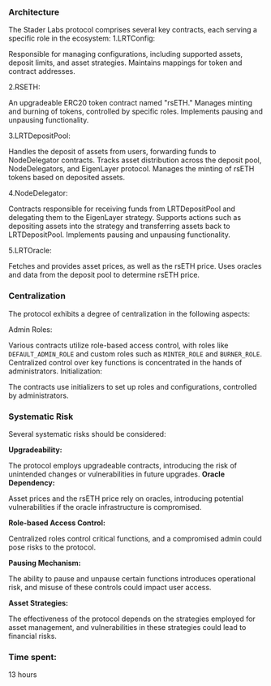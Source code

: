 ### Architecture
The Stader Labs protocol comprises several key contracts, each serving a specific role in the ecosystem:
1.LRTConfig:

Responsible for managing configurations, including supported assets, deposit limits, and asset strategies.
Maintains mappings for token and contract addresses.

2.RSETH:

An upgradeable ERC20 token contract named "rsETH."
Manages minting and burning of tokens, controlled by specific roles.
Implements pausing and unpausing functionality.

3.LRTDepositPool:

Handles the deposit of assets from users, forwarding funds to NodeDelegator contracts.
Tracks asset distribution across the deposit pool, NodeDelegators, and EigenLayer protocol.
Manages the minting of rsETH tokens based on deposited assets.

4.NodeDelegator:

Contracts responsible for receiving funds from LRTDepositPool and delegating them to the EigenLayer strategy.
Supports actions such as depositing assets into the strategy and transferring assets back to LRTDepositPool.
Implements pausing and unpausing functionality.

5.LRTOracle:

Fetches and provides asset prices, as well as the rsETH price.
Uses oracles and data from the deposit pool to determine rsETH price.

### Centralization
The protocol exhibits a degree of centralization in the following aspects:

Admin Roles:

Various contracts utilize role-based access control, with roles like `DEFAULT_ADMIN_ROLE` and custom roles such as `MINTER_ROLE` and `BURNER_ROLE`.
Centralized control over key functions is concentrated in the hands of administrators.
Initialization:

The contracts use initializers to set up roles and configurations, controlled by administrators.

### Systematic Risk
Several systematic risks should be considered:

**Upgradeability:**

The protocol employs upgradeable contracts, introducing the risk of unintended changes or vulnerabilities in future upgrades.
**Oracle Dependency:**

Asset prices and the rsETH price rely on oracles, introducing potential vulnerabilities if the oracle infrastructure is compromised.

**Role-based Access Control:**

Centralized roles control critical functions, and a compromised admin could pose risks to the protocol.

**Pausing Mechanism:**

The ability to pause and unpause certain functions introduces operational risk, and misuse of these controls could impact user access.

**Asset Strategies:**

The effectiveness of the protocol depends on the strategies employed for asset management, and vulnerabilities in these strategies could lead to financial risks.

### Time spent:
13 hours